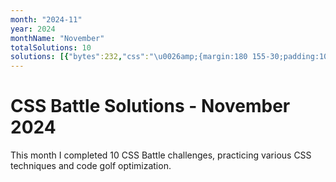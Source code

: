 ```yaml
---
month: "2024-11"
year: 2024
monthName: "November"
totalSolutions: 10
solutions: [{"bytes":232,"css":"\u0026amp;{margin:180 155-30;padding:10;border:32q solid#DE88AF}*{background:#6255AA;+*{background:#DE88AF;margin:-130-130 80 20;border-radius:50% 50% 50% 0;-webkit-box-reflect:left 32q}p{position:fixed;padding:30;margin:30;border-radius:50%","date":"2024-11-16","difficulty":"easy","has_image":false,"screenshot":"","target":321},{"bytes":132,"css":"*{background:#ECD5E4;*{background:#984842;margin:105 110;color:984842;box-shadow:230px 165px,-230px 165px,230px -165px,-230px -165px","date":"2024-11-22","difficulty":"medium","has_image":false,"screenshot":"","target":327},{"bytes":130,"css":"*{background:#EEB850;body{background:#243D83;border-radius:21q;margin:95 90;padding:20;p{margin:0 55;padding:7.5;+p{margin:40 55 0","date":"2024-11-23","difficulty":"medium","has_image":false,"screenshot":"","target":328},{"bytes":120,"css":"*{background:#328FC1;*{background:#EEB850;color:EEB850;margin:140 150;box-shadow:131q 23q,-131q 23q,131q -23q,-131q -23q","date":"2024-11-24","difficulty":"medium","has_image":false,"screenshot":"","target":329},{"bytes":183,"css":"p{position:fixed;padding:30 60;top:0;left:40;border-radius:0 50q 50q 0;+p{top:90;left:0}}*{background:#E8AD6D;*,p{background:#7E6293;margin:30 220 30 120}*{border-radius:31q 0 31q 31q","date":"2024-11-25","difficulty":"medium","has_image":false,"screenshot":"","target":330},{"bytes":250,"css":"\u0026amp;{background:#6255AA;margin:180 155-30;padding:10;border:32q solid#DE88AF}*+*{background:#DE88AF;margin:-130-130 80 20;border-radius:50% 50% 50% 0;-webkit-box-reflect:left 32q}p{position:fixed;padding:30;background:#6255AA;margin:30;border-radius:50%","date":"2024-11-26","difficulty":"easy","has_image":false,"screenshot":"","target":331},{"bytes":139,"css":"*{background:#C0D6E7;*{background:linear-gradient(#D95362 95px,#0000 95px 135px,#D95362 0);margin:35;clip-path:polygon(15%100%,85%100%,50%0","date":"2024-11-27","difficulty":"medium","has_image":false,"screenshot":"","target":332},{"bytes":228,"css":"*{background:var(--b,#2F5A76);+*{display:flex;flex-wrap:wrap;margin:40 90}}p{margin:0;width:110;height:110;border-radius:0 0 0 99%;--b:#F5BB60;+p{--b:#F56760;rotate:90deg;+p{--b:#F56760;rotate:-90deg;+p{--b:#F5BB60;rotate:180deg","date":"2024-11-28","difficulty":"easy","has_image":false,"screenshot":"","target":333},{"bytes":192,"css":"*{background:#35312F;p{padding:28;background:#F3AC3C;margin: 50 244 196 92;box-shadow:8q 8q 0 9q#35312F,26q 26q 0 26q#F3AC3C;-webkit-box-reflect:right 93q;+p{scale: 1-1;margin: -108 292 124 92","date":"2024-11-29","difficulty":"medium","has_image":false,"screenshot":"","target":334},{"bytes":237,"css":"*{background:var(--b,#F3EAD2)}p{position:fixed;--b:#D96C7B;margin:72 201;padding:70 21;transform:skew(-20deg);+p{--b:#8F3F4A;margin:72 141;transform:skew(20deg);+p{--b:linear-gradient(#8F3F4A 21q,#F3EAD2 21q);padding:15 400;margin:117-10","date":"2024-11-30","difficulty":"easy","has_image":false,"screenshot":"","target":335}]
---
```


# CSS Battle Solutions - November 2024

This month I completed 10 CSS Battle challenges, practicing various CSS techniques and code golf optimization.

